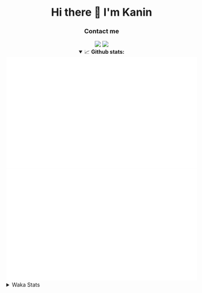 <div align="center">
 <h1>Hi there 👋 I'm Kanin</h1>
 <h3>Contact me</h3>
 <a target="_blank" href="mailto:im@kanin.dev"><img src="https://img.shields.io/badge/gmail-%23D14836.svg?&style=for-the-badge&logo=gmail&logoColor=white"/></a>
 <a target="_blank" href="https://twitter.com/KaninDev"><img src="https://img.shields.io/badge/twitter-%231DA1F2.svg?&style=for-the-badge&logo=twitter&logoColor=white"/></a>
<details open>
  <summary>📈 <b>Github stats:</b></summary>
  <img src="https://github.com/Kanin/Kanin/blob/master/scripts/GitHubStats/generated/overview.svg"/>
  <img src="https://github.com/Kanin/Kanin/blob/master/scripts/GitHubStats/generated/languages.svg"/>
</details>
</div>

<details>
 <summary>Waka Stats</summary>

<!--START_SECTION:waka-->
![Profile Views](http://img.shields.io/badge/Profile%20Views-71-blue)

![Lines of code](https://img.shields.io/badge/From%20Hello%20World%20I%27ve%20Written-785255%20lines%20of%20code-blue)

**🐱 My Github Data** 

> 🏆 258 Contributions in the Year 2020
 > 
> 📦 3.1 kB Used in Github's Storage 
 > 
> 🚫 Not Opted to Hire
 > 
> 📜 17 Public Repositories
 > 
> 🔑 8 Private Repositories 

**I'm an Early 🐤** 

```text
🌞 Morning    92 commits     ███████░░░░░░░░░░░░░░░░░░   29.21% 
🌆 Daytime    105 commits    ████████░░░░░░░░░░░░░░░░░   33.33% 
🌃 Evening    64 commits     █████░░░░░░░░░░░░░░░░░░░░   20.32% 
🌙 Night      54 commits     ████░░░░░░░░░░░░░░░░░░░░░   17.14%

```
📅 **I'm Most Productive on Monday** 

```text
Monday       74 commits     █████░░░░░░░░░░░░░░░░░░░░   23.49% 
Tuesday      36 commits     ██░░░░░░░░░░░░░░░░░░░░░░░   11.43% 
Wednesday    42 commits     ███░░░░░░░░░░░░░░░░░░░░░░   13.33% 
Thursday     27 commits     ██░░░░░░░░░░░░░░░░░░░░░░░   8.57% 
Friday       30 commits     ██░░░░░░░░░░░░░░░░░░░░░░░   9.52% 
Saturday     38 commits     ███░░░░░░░░░░░░░░░░░░░░░░   12.06% 
Sunday       68 commits     █████░░░░░░░░░░░░░░░░░░░░   21.59%

```


📊 **This Week I Spent My Time On** 

```text
⌚︎ Time Zone: America/New_York

💬 Programming Languages: 
SCSS                     9 hrs 38 mins       ████████████████░░░░░░░░░   67.01% 
Python                   1 hr 45 mins        ███░░░░░░░░░░░░░░░░░░░░░░   12.18% 
virtualenv               1 hr 34 mins        ██░░░░░░░░░░░░░░░░░░░░░░░   10.94% 
Other                    57 mins             █░░░░░░░░░░░░░░░░░░░░░░░░   6.65% 
Markdown                 10 mins             ░░░░░░░░░░░░░░░░░░░░░░░░░   1.23%

🔥 Editors: 
IntelliJ                 10 hrs 5 mins       █████████████████░░░░░░░░   70.09% 
PyCharm                  4 hrs 18 mins       ███████░░░░░░░░░░░░░░░░░░   29.91%

🐱‍💻 Projects: 
Kanin                    10 hrs 45 mins      ██████████████████░░░░░░░   74.78% 
Naila.bot                1 hr 32 mins        ██░░░░░░░░░░░░░░░░░░░░░░░   10.76% 
PyPixel                  1 hr 19 mins        ██░░░░░░░░░░░░░░░░░░░░░░░   9.24% 
MyDiscordTheme           18 mins             ░░░░░░░░░░░░░░░░░░░░░░░░░   2.19% 
Markdown2PNG             13 mins             ░░░░░░░░░░░░░░░░░░░░░░░░░   1.52%

💻 Operating System: 
Linux                    14 hrs 23 mins      █████████████████████████   100.0%

```

**I Mostly Code in Python** 

```text
Python                   18 repos            ██████████████████░░░░░░░   72.0% 
JavaScript               4 repos             ████░░░░░░░░░░░░░░░░░░░░░   16.0% 
Kotlin                   1 repos             █░░░░░░░░░░░░░░░░░░░░░░░░   4.0% 
HTML                     1 repos             █░░░░░░░░░░░░░░░░░░░░░░░░   4.0% 
Java                     1 repos             █░░░░░░░░░░░░░░░░░░░░░░░░   4.0%

```


**Timeline**

![Chart not found](https://github.com/Kanin/Kanin/blob/master/charts/bar_graph.png) 


<!--END_SECTION:waka-->
</details>
